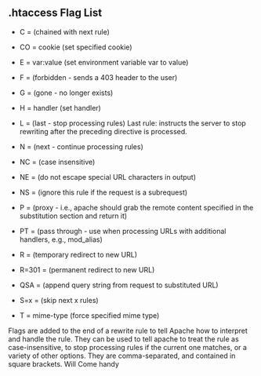 
## .htaccess Flag List

- C      = (chained with next rule)
- CO     = cookie (set specified cookie)
- E        =  var:value (set environment variable var to value)
- F      = (forbidden - sends a 403 header to the user)
- G      =  (gone - no longer exists)
- H      =  handler (set handler)
- L      =  (last - stop processing rules)
             Last rule: instructs the server to stop rewriting after the preceding directive is processed.

- N      =   (next - continue processing rules)
- NC     =  (case insensitive)
- NE     =  (do not escape special URL characters in output)
- NS     =  (ignore this rule if the request is a subrequest)
- P      =  (proxy - i.e., apache should grab the remote content specified in the substitution section and return it)
- PT     =  (pass through - use when processing URLs with additional handlers, e.g., mod_alias)
- R      =  (temporary redirect to new URL)
- R=301  =   (permanent redirect to new URL)
- QSA    =  (append query string from request to substituted URL)
- S=x    =  (skip next x rules)
- T      =  mime-type (force specified mime type)

Flags are added to the end of a rewrite rule to tell Apache how to interpret and handle the rule.
They can be used to tell apache to treat the rule as case-insensitive, 
to stop processing rules if the current one matches, or a variety of other options. 
They are comma-separated, and contained in square brackets.
Will Come handy
